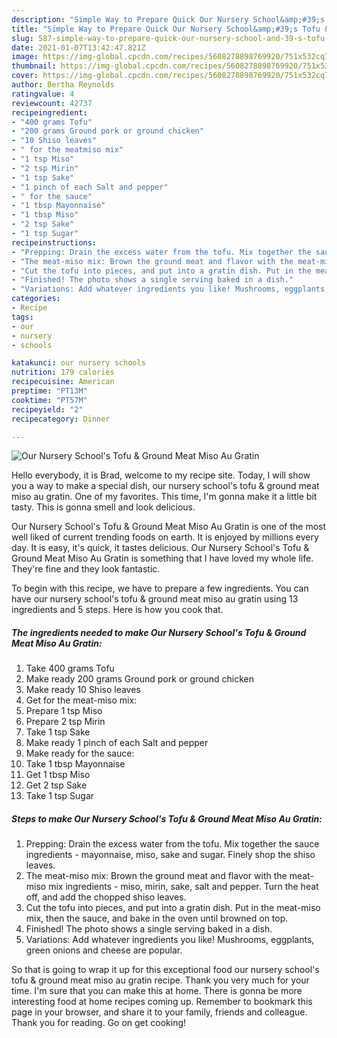 ```yaml
---
description: "Simple Way to Prepare Quick Our Nursery School&amp;#39;s Tofu &amp;amp; Ground Meat Miso Au Gratin"
title: "Simple Way to Prepare Quick Our Nursery School&amp;#39;s Tofu &amp;amp; Ground Meat Miso Au Gratin"
slug: 587-simple-way-to-prepare-quick-our-nursery-school-and-39-s-tofu-and-amp-ground-meat-miso-au-gratin
date: 2021-01-07T13:42:47.821Z
image: https://img-global.cpcdn.com/recipes/5608278898769920/751x532cq70/our-nursery-schools-tofu-ground-meat-miso-au-gratin-recipe-main-photo.jpg
thumbnail: https://img-global.cpcdn.com/recipes/5608278898769920/751x532cq70/our-nursery-schools-tofu-ground-meat-miso-au-gratin-recipe-main-photo.jpg
cover: https://img-global.cpcdn.com/recipes/5608278898769920/751x532cq70/our-nursery-schools-tofu-ground-meat-miso-au-gratin-recipe-main-photo.jpg
author: Bertha Reynolds
ratingvalue: 4
reviewcount: 42737
recipeingredient:
- "400 grams Tofu"
- "200 grams Ground pork or ground chicken"
- "10 Shiso leaves"
- " for the meatmiso mix"
- "1 tsp Miso"
- "2 tsp Mirin"
- "1 tsp Sake"
- "1 pinch of each Salt and pepper"
- " for the sauce"
- "1 tbsp Mayonnaise"
- "1 tbsp Miso"
- "2 tsp Sake"
- "1 tsp Sugar"
recipeinstructions:
- "Prepping: Drain the excess water from the tofu. Mix together the sauce ingredients - mayonnaise, miso, sake and sugar. Finely shop the shiso leaves."
- "The meat-miso mix: Brown the ground meat and flavor with the meat-miso mix ingredients - miso, mirin, sake, salt and pepper. Turn the heat off, and add the chopped shiso leaves."
- "Cut the tofu into pieces, and put into a gratin dish. Put in the meat-miso mix, then the sauce, and bake in the oven until browned on top."
- "Finished! The photo shows a single serving baked in a dish."
- "Variations: Add whatever ingredients you like! Mushrooms, eggplants, green onions and cheese are popular."
categories:
- Recipe
tags:
- our
- nursery
- schools

katakunci: our nursery schools 
nutrition: 179 calories
recipecuisine: American
preptime: "PT13M"
cooktime: "PT57M"
recipeyield: "2"
recipecategory: Dinner

---
```



![Our Nursery School&#39;s Tofu &amp; Ground Meat Miso Au Gratin](https://img-global.cpcdn.com/recipes/5608278898769920/751x532cq70/our-nursery-schools-tofu-ground-meat-miso-au-gratin-recipe-main-photo.jpg)

Hello everybody, it is Brad, welcome to my recipe site. Today, I will show you a way to make a special dish, our nursery school&#39;s tofu &amp; ground meat miso au gratin. One of my favorites. This time, I'm gonna make it a little bit tasty. This is gonna smell and look delicious.

Our Nursery School&#39;s Tofu &amp; Ground Meat Miso Au Gratin is one of the most well liked of current trending foods on earth. It is enjoyed by millions every day. It is easy, it's quick, it tastes delicious. Our Nursery School&#39;s Tofu &amp; Ground Meat Miso Au Gratin is something that I have loved my whole life. They're fine and they look fantastic.




To begin with this recipe, we have to prepare a few ingredients. You can have our nursery school&#39;s tofu &amp; ground meat miso au gratin using 13 ingredients and 5 steps. Here is how you cook that.

<!--inarticleads1-->

##### The ingredients needed to make Our Nursery School&#39;s Tofu &amp; Ground Meat Miso Au Gratin:

1. Take 400 grams Tofu
1. Make ready 200 grams Ground pork or ground chicken
1. Make ready 10 Shiso leaves
1. Get  for the meat-miso mix:
1. Prepare 1 tsp Miso
1. Prepare 2 tsp Mirin
1. Take 1 tsp Sake
1. Make ready 1 pinch of each Salt and pepper
1. Make ready  for the sauce:
1. Take 1 tbsp Mayonnaise
1. Get 1 tbsp Miso
1. Get 2 tsp Sake
1. Take 1 tsp Sugar




<!--inarticleads2-->

##### Steps to make Our Nursery School&#39;s Tofu &amp; Ground Meat Miso Au Gratin:

1. Prepping: Drain the excess water from the tofu. Mix together the sauce ingredients - mayonnaise, miso, sake and sugar. Finely shop the shiso leaves.
1. The meat-miso mix: Brown the ground meat and flavor with the meat-miso mix ingredients - miso, mirin, sake, salt and pepper. Turn the heat off, and add the chopped shiso leaves.
1. Cut the tofu into pieces, and put into a gratin dish. Put in the meat-miso mix, then the sauce, and bake in the oven until browned on top.
1. Finished! The photo shows a single serving baked in a dish.
1. Variations: Add whatever ingredients you like! Mushrooms, eggplants, green onions and cheese are popular.




So that is going to wrap it up for this exceptional food our nursery school&#39;s tofu &amp; ground meat miso au gratin recipe. Thank you very much for your time. I'm sure that you can make this at home. There is gonna be more interesting food at home recipes coming up. Remember to bookmark this page in your browser, and share it to your family, friends and colleague. Thank you for reading. Go on get cooking!
